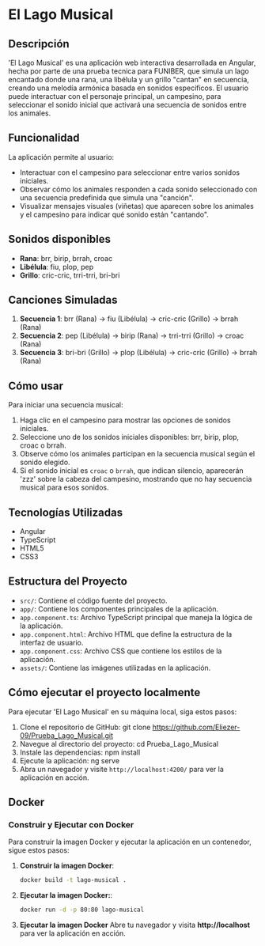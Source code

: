 # El Lago Musical

## Descripción
'El Lago Musical' es una aplicación web interactiva desarrollada en Angular, hecha por parte de una prueba tecnica para FUNIBER, que simula un lago encantado donde una rana, una libélula y un grillo "cantan" en secuencia, creando una melodía armónica basada en sonidos específicos. El usuario puede interactuar con el personaje principal, un campesino, para seleccionar el sonido inicial que activará una secuencia de sonidos entre los animales.

## Funcionalidad
La aplicación permite al usuario:
- Interactuar con el campesino para seleccionar entre varios sonidos iniciales.
- Observar cómo los animales responden a cada sonido seleccionado con una secuencia predefinida que simula una "canción".
- Visualizar mensajes visuales (viñetas) que aparecen sobre los animales y el campesino para indicar qué sonido están "cantando".

## Sonidos disponibles
- **Rana**: brr, birip, brrah, croac
- **Libélula**: fiu, plop, pep
- **Grillo**: cric-cric, trri-trri, bri-bri

## Canciones Simuladas
1. **Secuencia 1**: brr (Rana) → fiu (Libélula) → cric-cric (Grillo) → brrah (Rana)
2. **Secuencia 2**: pep (Libélula) → birip (Rana) → trri-trri (Grillo) → croac (Rana)
3. **Secuencia 3**: bri-bri (Grillo) → plop (Libélula) → cric-cric (Grillo) → brrah (Rana)

## Cómo usar
Para iniciar una secuencia musical:
1. Haga clic en el campesino para mostrar las opciones de sonidos iniciales.
2. Seleccione uno de los sonidos iniciales disponibles: brr, birip, plop, croac o brrah.
3. Observe cómo los animales participan en la secuencia musical según el sonido elegido.
4. Si el sonido inicial es `croac` o `brrah`, que indican silencio, aparecerán 'zzz' sobre la cabeza del campesino, mostrando que no hay secuencia musical para esos sonidos.

## Tecnologías Utilizadas
- Angular
- TypeScript
- HTML5
- CSS3

## Estructura del Proyecto
- `src/`: Contiene el código fuente del proyecto.
- `app/`: Contiene los componentes principales de la aplicación.
 - `app.component.ts`: Archivo TypeScript principal que maneja la lógica de la aplicación.
 - `app.component.html`: Archivo HTML que define la estructura de la interfaz de usuario.
 - `app.component.css`: Archivo CSS que contiene los estilos de la aplicación.
- `assets/`: Contiene las imágenes utilizadas en la aplicación.

## Cómo ejecutar el proyecto localmente
Para ejecutar 'El Lago Musical' en su máquina local, siga estos pasos:
1. Clone el repositorio de GitHub:
git clone https://github.com/Eliezer-09/Prueba_Lago_Musical.git
2. Navegue al directorio del proyecto:
cd Prueba_Lago_Musical
3. Instale las dependencias:
npm install
4. Ejecute la aplicación:
ng serve
5. Abra un navegador y visite `http://localhost:4200/` para ver la aplicación en acción.

## Docker

### Construir y Ejecutar con Docker

Para construir la imagen Docker y ejecutar la aplicación en un contenedor, sigue estos pasos:

1. **Construir la imagen Docker**:
   ```bash
   docker build -t lago-musical .

2. **Ejecutar la imagen Docker:**:
    ```bash
    docker run -d -p 80:80 lago-musical

3. **Ejecutar la imagen Docker**
Abre tu navegador y visita **http://localhost** para ver la aplicación en acción.

